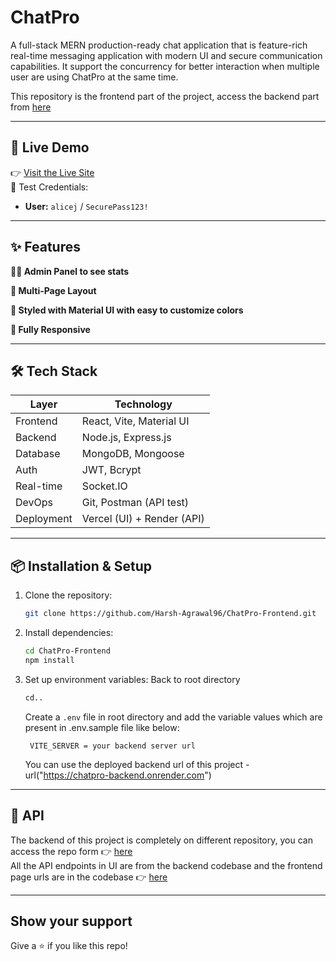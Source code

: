#  ChatPro

A full-stack MERN production-ready chat application that is feature-rich real-time messaging application with modern UI and secure communication capabilities.
It support the concurrency for better interaction when multiple user are using ChatPro at the same time.

This repository is the frontend part of the project, access the backend part from [here](https://github.com/Harsh-Agrawal96/ChatPro-Backend)

---

## 🚀 Live Demo

👉 [Visit the Live Site](https://chatpro-rosy.vercel.app)  
🔑 Test Credentials:
- **User:** `alicej` / `SecurePass123!`  
<!-- - **Admin Key:** `A7B9wrC3tD5Esw1F2G8rH`
- **Admin login url:** `https://chatpro-rosy.vercel.app/admin` -->

---

## ✨ Features

**🧑‍💻 Admin Panel to see stats**

**📖 Multi-Page Layout**

**🎨 Styled with Material UI with easy to customize colors**

**📱 Fully Responsive**

---

## 🛠️ Tech Stack

| Layer        | Technology                     |
|--------------|------------------------------- |
| Frontend     | React, Vite, Material UI       |
| Backend      | Node.js, Express.js            |
| Database     | MongoDB, Mongoose              |
| Auth         | JWT, Bcrypt                    |
| Real-time    | Socket.IO                      |
| DevOps       | Git, Postman (API test)        |
| Deployment   | Vercel (UI) + Render (API)     |

---

## 📦 Installation & Setup

1. Clone the repository:
   ```bash
   git clone https://github.com/Harsh-Agrawal96/ChatPro-Frontend.git
   ```

2. Install dependencies:
   ```bash
   cd ChatPro-Frontend
   npm install
   ```

3. Set up environment variables:
   Back to root directory
   ```bash
   cd..
   ```
   Create a `.env` file in root directory and add the variable values which are present in .env.sample file like below:
   ```env
    VITE_SERVER = your backend server url
   ```
   You can use the deployed backend url of this project - url("https://chatpro-backend.onrender.com")

---

## 📡 API

The backend of this project is completely on different repository, you can access the repo form 👉 [here](https://github.com/Harsh-Agrawal96/ChatPro-Backend)
<br>
All the API endpoints in UI are from the backend codebase and the frontend page urls are in the codebase 👉 [here](https://github.com/Harsh-Agrawal96/ChatPro-Frontend/blob/main/src/App.jsx)

---

## Show your support

Give a ⭐ if you like this repo!